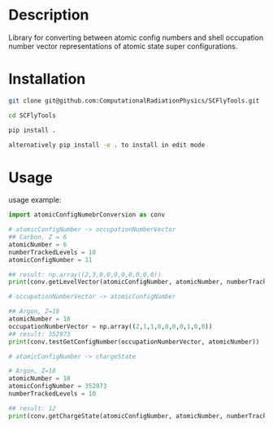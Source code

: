 # Description
Library for converting between atomic config numbers and shell occupation number vector representations of atomic state super configurations.

# Installation
```bash
git clone git@github.com:ComputationalRadiationPhysics/SCFlyTools.git

cd SCFlyTools

pip install .

alternatively pip install -e . to install in edit mode
```

# Usage
usage example:
```python
import atomicConfigNumebrConversion as conv

# atomicConfigNumber -> occupationNumberVector
## Carbon, Z = 6
atomicNumber = 6
numberTrackedLevels = 10
atomicConfigNumber = 11

## result: np.array((2,3,0,0,0,0,0,0,0,0))
print(conv.getLevelVector(atomicConfigNumber, atomicNumber, numberTrackedLevels))

# occupationNumberVector -> atomicConfigNumber

## Argon, Z=18
atomicNumber = 18
occupationNumberVector = np.array((2,1,1,0,0,0,0,1,0,0))
## result: 352973
print(conv.testGetConfigNumber(occupationNumberVector, atomicNumber))

# atomicConfigNumber -> chargeState

# Argon, Z=18
atomicNumber = 18
atomicConfigNumber = 352973
numberTrackedLevels = 10

## result: 12
print(conv.getChargeState(atomicConfigNumber, atomicNumber, numberTrackedLevels))
```
